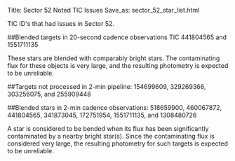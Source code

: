 Title: Sector 52 Noted TIC Issues
Save_as: sector_52_star_list.html


TIC ID's that had issues in Sector 52.

##Blended targets in 20-second cadence observations
TIC 441804565 and 1551711135

These stars are blended with comparably bright stars. The contaminating flux for these objects is very large, and the resulting photometry is expected to be unreliable.

##Targets not processed in 2-min pipeline:
154699609, 329269366, 303256075, and 255909448

##Blended stars in 2-min cadence observations:
518659900, 460067872, 441804565, 341873045, 172751954, 1551711135,
and 1308480726

A star is considered to be bended when its flux has been significantly contaminated by a nearby bright star(s). Since the contaminating flux is considered very large, the resulting photometry for such targets is expected to be unreliable.

